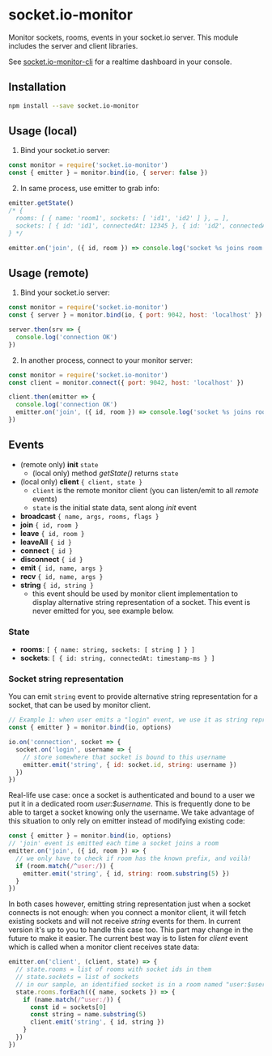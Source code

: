 # socket.io-monitor

Monitor sockets, rooms, events in your socket.io server. This module includes the server and client libraries.

See [socket.io-monitor-cli](https://github.com/byteclubfr/socket.io-monitor-cli) for a realtime dashboard in your console.

## Installation

```sh
npm install --save socket.io-monitor
```

## Usage (local)

1. Bind your socket.io server:

```js
const monitor = require('socket.io-monitor')
const { emitter } = monitor.bind(io, { server: false })
```

2. In same process, use emitter to grab info:

```js
emitter.getState()
/* {
  rooms: [ { name: 'room1', sockets: [ 'id1', 'id2' ] }, … ],
  sockets: [ { id: 'id1', connectedAt: 12345 }, { id: 'id2', connectedAt: 56789 }, … ]
} */

emitter.on('join', ({ id, room }) => console.log('socket %s joins room %s', id, room))
```

## Usage (remote)

1. Bind your socket.io server:

```js
const monitor = require('socket.io-monitor')
const { server } = monitor.bind(io, { port: 9042, host: 'localhost' })

server.then(srv => {
  console.log('connection OK')
})
```

2. In another process, connect to your monitor server:

```js
const monitor = require('socket.io-monitor')
const client = monitor.connect({ port: 9042, host: 'localhost' })

client.then(emitter => {
  console.log('connection OK')
  emitter.on('join', ({ id, room }) => console.log('socket %s joins room %s', id, room))
})
```

## Events

* (remote only) **init** ``state``
  * (local only) method *getState()* returns ``state``
* (local only) **client** ``{ client, state }``
  * ``client`` is the remote monitor client (you can listen/emit to all *remote* events)
  * ``state`` is the initial state data, sent along *init* event
* **broadcast** ``{ name, args, rooms, flags }``
* **join** ``{ id, room }``
* **leave** ``{ id, room }``
* **leaveAll** ``{ id }``
* **connect** ``{ id }``
* **disconnect** ``{ id }``
* **emit** ``{ id, name, args }``
* **recv** ``{ id, name, args }``
* **string** ``{ id, string }``
  * this event should be used by monitor client implementation to display alternative string representation of a socket. This event is never emitted for you, see example below.

### State

* **rooms**: ``[ { name: string, sockets: [ string ] } ]``
* **sockets**: ``[ { id: string, connectedAt: timestamp-ms } ]``

### Socket string representation

You can emit `string` event to provide alternative string representation for a socket, that can be used by monitor client.

```js
// Example 1: when user emits a "login" event, we use it as string representation
const { emitter } = monitor.bind(io, options)

io.on('connection', socket => {
  socket.on('login', username => {
    // store somewhere that socket is bound to this username
    emitter.emit('string', { id: socket.id, string: username })
  })
})
```

Real-life use case: once a socket is authenticated and bound to a user we put it in a dedicated room *user:$username*. This is frequently done to be able to target a socket knowing only the username. We take advantage of this situation to only rely on emitter instead of modifying existing code:

```js
const { emitter } = monitor.bind(io, options)
// 'join' event is emitted each time a socket joins a room
emitter.on('join', ({ id, room }) => {
  // we only have to check if room has the known prefix, and voilà!
  if (room.match(/^user:/)) {
    emitter.emit('string', { id, string: room.substring(5) })
  }
})
```

In both cases however, emitting string representation just when a socket connects is not enough: when you connect a monitor client, it will fetch existing sockets and will not receive *string* events for them. In current version it's up to you to handle this case too. This part may change in the future to make it easier. The current best way is to listen for *client* event which is called when a monitor client receives state data:

```js
emitter.on('client', (client, state) => {
  // state.rooms = list of rooms with socket ids in them
  // state.sockets = list of sockets
  // in our sample, an identified socket is in a room named "user:$username"
  state.rooms.forEach(({ name, sockets }) => {
    if (name.match(/^user:/)) {
      const id = sockets[0]
      const string = name.substring(5)
      client.emit('string', { id, string })
    }
  })
})
```
